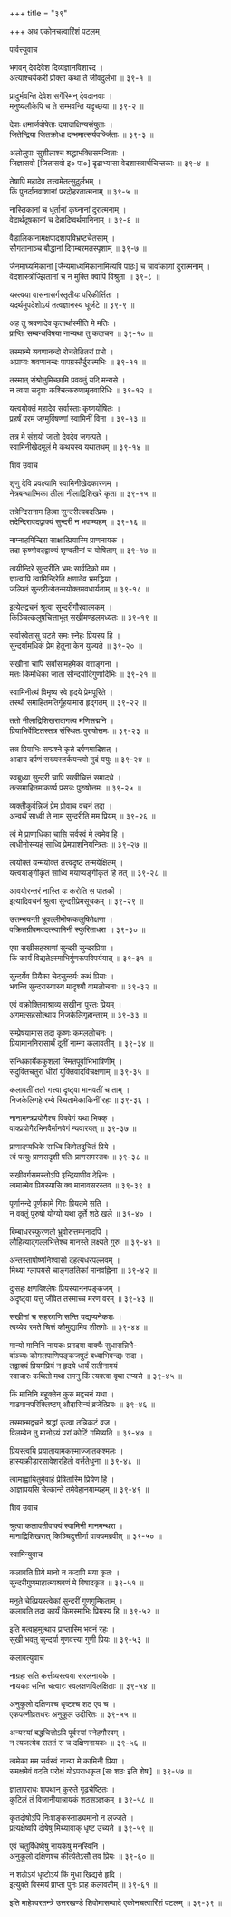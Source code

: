 +++
title = "३९"

+++
अथ एकोनचत्वारिंशं पटलम्   
  
  
पार्वत्त्युवाच   
  
  
भगवन् देवदेवेश दिव्यज्ञानविशारद ।  
अत्याश्चर्यकरी प्रोक्ता कथा ते जीवदुर्लभा ॥ ३९-१ ॥  
  
प्रादुर्भवन्ति देवेश सर्गेस्मिन् देवदानवाः ।  
मनुष्यलौकेपि च ते सम्भवन्ति यदृच्छया ॥ ३९-२ ॥  
  
देवाः क्षमार्जवोपेताः दयादाक्षिण्यसंयुताः ।  
जितेन्द्रिया जितक्रोधा दम्भमात्सर्यवर्ज्जिताः ॥ ३९-३ ॥  
  
अलोलुपाः सुशीलाश्च श्रद्धाभक्तिसमन्विताः ।  
जिज्ञासवो [जितासवो इ० पा०] दृढाभ्यासा वेदशास्त्रार्थचिन्तकाः ॥ ३९-४ ॥  
  
तेषापि महादेव तत्त्वमेतत्सुदुर्लभम् ।  
किं पुनर्दानवांशानां परद्रोहरतात्मनाम् ॥ ३९-५ ॥  
  
नास्तिकानां च धूर्तानां कृघ्नानां दुरात्मनाम् ।  
वेदार्थदूषकानां च देहादिष्वर्थमानिनाम् ॥ ३९-६ ॥  
  
वैडालिकानामक्षपादशापविभ्रष्टचेतसाम् ।  
सौगतानाञ्च बौद्धानां दिगम्बरमतस्पृशाम् ॥ ३९-७ ॥  
  
जैनमाघ्यमिकानां [जैन्यमाध्यमिकानामित्यपि पाठः] च चार्वाकाणां दुरात्मनाम् ।  
वेदशास्त्रोज्झितानां च न मुक्ति क्वापि विश्रुता ॥ ३९-८ ॥  
  
यस्त्वया वासनासर्गस्तृतीयः परिकीर्त्तितः ।  
यदर्थमुपदेशोऽयं तत्वज्ञानस्य धूर्जटे ॥ ३९-९ ॥  
  
अह तु श्रवणादेव कृतार्थास्मीति मे मतिः ।  
प्राप्तिः सम्बन्धविषया नान्यथा तु कदाचन ॥ ३९-१० ॥  
  
तस्मान्मे श्रवणानन्दो रोचतेतितरां प्रभो ।  
अप्राप्यः श्रवणानन्दः पापग्रस्तैर्दुरात्मभिः ॥ ३९-११ ॥  
  
तस्मात् संश्रोतुमिच्छामि प्रवक्तुं यदि मन्यसे ।  
न त्वया सदृशः कश्चित्करुणामृतवारिधिः ॥ ३९-१२ ॥  
  
यत्त्वयोक्तं महादेव सर्वास्ताः कृष्णयोषितः ।  
प्रहर्षं परमं जग्मुर्विषण्णां स्वामिनीं विना ॥ ३९-१३ ॥  
  
तत्र मे संशयो जातो देवदेव जगत्पते ।  
स्वामिनीखेदमूलं मे कथयस्व यथातथम् ॥ ३९-१४ ॥  
  
  
शिव उवाच   
  
  
शृणु देवि प्रवक्ष्यामि स्वामिनीखेदकारणम् ।  
नेत्रबन्धात्मिका लीला नीलाद्रिशिखरे कृता ॥ ३९-१५ ॥  
  
तत्रेन्दिरानाम हित्वा सुन्दरीत्यवदत्प्रियः ।  
तदेन्दिरावदद्वाक्यं सुन्दरी न भवाम्यहम् ॥ ३९-१६ ॥  
  
नाम्नाहमिन्दिरा साक्षात्प्रियास्मि प्राणनायक ।  
तदा कृष्णोवदद्वाक्यं शृण्वतीनां च योषिताम् ॥ ३९-१७ ॥  
  
त्वयीन्दिरे सुन्दरीति भ्रमः सार्वदिको मम ।  
ज्ञात्वापि त्वामिन्दिरेति क्षणादेव भ्रमद्धिया ।  
जल्पितं सुन्दरीत्येतन्मयोक्तमवधार्यताम् ॥ ३९-१८ ॥  
  
इत्येतद्वचनं श्रुत्वा सुन्दरीगौरवात्मकम् ।  
किञ्चित्कलुषचित्ताभूत् सखीमण्डलमध्यतः ॥ ३९-१९ ॥  
  
सर्वास्वेतासु घटते समः स्नेहः प्रियस्य हि ।  
सुन्दर्यामधिकं प्रेम हेतुना केन युज्यते ॥ ३९-२० ॥  
  
सखीनां चापि सर्वासामहमेका वराङ्गना ।  
मत्तः किमधिका जाता सौन्दर्यादिगुणादिभिः ॥ ३९-२१ ॥  
  
स्वामिनीत्थं विमृष्य स्वे हृदये प्रेमपूरिते ।  
तस्थौ समाहितमतिर्गूहयामास हृद्गतम् ॥ ३९-२२ ॥  
  
ततो नीलाद्रिशिखरादागत्य मणिसद्मनि ।  
प्रियाभिर्वेष्टितस्तत्र संस्थितः पुरुषोत्तमः ॥ ३९-२३ ॥  
  
तत्र प्रियाभिः सम्प्रश्ने कृते दर्पणमादिशत् ।  
आदाय दर्पणं सख्यस्तर्कयन्त्यो मुदं ययुः ॥ ३९-२४ ॥  
  
स्वबुध्या सुन्दरी चापि सखीचित्तं समादधे ।  
तत्समाहितमाकर्ण्य प्रसन्नः पुरुषोत्तमः ॥ ३९-२५ ॥  
  
व्यक्तीकुर्वन्निजं प्रेम प्रोवाच वचनं तदा ।  
अन्वर्थं साध्वी ते नाम सुन्दरीति मम प्रियम् ॥ ३९-२६ ॥  
  
त्वं मे प्राणाधिका चासि सर्वस्वं मे त्वमेव हि ।   
त्वधीनोस्म्यहं साध्वि प्रेमपाशनियन्त्रितः ॥ ३९-२७ ॥  
  
त्वयोक्तं यन्मयोक्तं तत्त्वदृष्टं तन्मयेक्षितम् ।  
यत्त्वयाङ्गीकृतं साध्वि मयाप्यङ्गीकृतं हि तत् ॥ ३९-२८ ॥  
  
आवयोरन्तरं नास्ति यः करोति स पातकी ।  
इत्यादिवचनं श्रुत्वा सुन्दरीप्रेमसूचकम् ॥ ३९-२९ ॥  
  
उत्तम्भयन्ती भ्रूवल्लीमीषत्कलुषितेक्षणा ।  
वक्रितग्रीवमवदत्स्वामिनी स्फुरिताधरा ॥ ३९-३० ॥  
  
एषा सखीसहस्राणां सुन्दरी सुन्दरप्रिया ।  
किं कार्यं विद्यतेऽस्माभिर्गुणरूपविपर्ययात् ॥ ३९-३१ ॥  
  
सुन्दर्येव प्रियैका चेदसुन्दर्यः कथं प्रियाः ।  
भवन्ति सुन्दरास्यास्य मादृश्यौ वामलोचनाः ॥ ३९-३२ ॥  
  
एवं वक्रोक्तिमाश्राव्य सखीनां पुरतः प्रियम् ।  
अगमत्सहसोत्थाय निजकेलिगृहान्तरम् ॥ ३९-३३ ॥  
  
सम्प्रेषयामास तदा कृष्णः कमललोचनः ।  
प्रियामाननिरासार्थं दूतीं नाम्ना कलावतीम् ॥ ३९-३४ ॥  
  
सन्धिकार्येककुशलां स्मितपूर्वाभिभाषिणीम् ।  
सदुक्तिचतुरां धीरां युक्तिवादविचक्षणाम् ॥ ३९-३५ ॥  
  
कलावतीं ततो गत्त्वा दृष्ट्वा मानवतीं च ताम् ।  
निजकेलिगहे रम्ये स्थितामेकाकिनीं रहः ॥ ३९-३६ ॥  
  
नानामन्त्रप्रयोगैश्च विषवेगं यथा भिषक् ।  
वाक्प्रयोगैरभिनवैर्मानवेगं न्यवारयत् ॥ ३९-३७ ॥  
  
प्राणादप्यधिके साध्वि किमेतदुचितं प्रिये ।  
त्वं पत्युः प्राणसदृशी पतिः प्राणसमस्तवः ॥ ३९-३८ ॥  
  
सखीवर्गसमस्तोऽपि इन्द्रियाणीव देहिनः ।  
त्वमात्मेव प्रियस्यासि क्व मानावसरस्तव ॥ ३९-३९ ॥  
  
पूर्णानन्दे पूर्णकामे गिरः प्रियतमे सति ।  
न वक्तुं पुरुषो योग्यो यथा दूर्त्ते शठे खले ॥ ३९-४० ॥  
  
बिम्बाधरस्फुरणतो भ्रुवोरुत्तम्भनादपि ।  
लौहित्याद्गल्लभित्तेश्च मानस्ते लक्ष्यते गुरुः ॥ ३९-४१ ॥  
  
अन्तस्तापोष्णनिश्वासो दहत्यधरपल्लवम् ।  
मिथ्या ग्लापयसे चाङ्गलतिकां मानवह्निना ॥ ३९-४२ ॥  
  
दुःसहः क्षणविश्लेषः प्रियस्याननपङ्कजम् ।  
अदृष्ट्वा यत्तु जीवेत तस्माच्च मरण वरम् ॥ ३९-४३ ॥  
  
सखीनां च सहस्राणि सन्ति यद्यप्यनेकशः ।  
त्वय्येव रमते चित्तं कौमुद्यामिव शीतगोः ॥ ३९-४४ ॥  
  
मान्यो मानिनि नायकः प्रमदया वाक्यैः सुधासन्निभै-  
र्वाञ्च्यः कोमलपाणिपङ्कजपुटं बध्वाभिवन्द्यः सदा ।  
तद्वाक्यं प्रियमप्रियं न हृदये धार्यं सतीनामयं   
स्वाचारः कथितो मथा तमनु किं त्यक्त्वा वृथा तप्यसे ॥ ३९-४५ ॥  
  
किं मानिनि बहूक्तेन कुरु मद्वचनं यथा ।  
गाढमानपरिक्लिष्टम् औदासिन्यं व्रजेत्प्रियः ॥ ३९-४६ ॥  
  
तस्मान्मद्वचने श्रद्धां कृत्वा तन्निकटं व्रज ।  
विलम्बेन तु मानोऽयं परां कोटिं गमिष्यति ॥ ३९-४७ ॥  
  
प्रियस्त्वयि प्रयातायामकस्माज्जातकश्मलः ।  
हास्यक्रीडारसावेशरहितो वर्त्ततेधुना ॥ ३९-४८ ॥  
  
त्वामाह्वायितुमेवाहं प्रेषितास्मि प्रियेण हि ।  
आज्ञापयसि चेत्कान्ते तमेवेहानयाम्यहम् ॥ ३९-४९ ॥  
  
  
शिव उवाच   
  
  
श्रुत्वा कलावतीवाक्यं स्वामिनी मानमन्थरा ।  
मानाद्रिशिखरात् किञ्चिदुत्तीर्णा वाक्यमब्रवीत् ॥ ३९-५० ॥  
  
  
स्वामिन्युवाच   
  
  
कलावति प्रिये मानो न कदापि मया कृतः ।  
सुन्दरीगुणमाहात्म्यश्रवणं मे विषादकृत ॥ ३९-५१ ॥  
  
मनुते चेत्प्रियस्त्वेकां सुन्दरीं गुणगुम्फिताम् ।  
कलावति तदा कार्यं किमस्माभिः प्रियस्य हि ॥ ३९-५२ ॥  
  
इति मत्वाहमुत्थाय प्राप्तास्मि भवनं रहः ।  
सुखी भवतु सुन्दर्या गुणवत्त्या गुणी प्रियः ॥ ३९-५३ ॥  
  
  
कलावत्युवाच   
  
  
नाग्रहः सति कर्त्तव्यस्त्वया सरलनायके ।  
नायकाः सन्ति चत्वारः स्वलक्षणविलक्षिताः ॥ ३९-५४ ॥  
  
अनुकूलो दक्षिणश्च धृष्टश्च शठ एव च ।  
एकपत्नीव्रतधरः अनुकूल उदीरितः ॥ ३९-५५ ॥  
  
अन्यस्यां बद्धचित्तोऽपि पूर्वस्यां स्नेहगौरवम् ।  
न त्यजत्येव सततं स च दक्षिणनायकः ॥ ३९-५६ ॥  
  
त्वमेका मम सर्वस्वं नान्या मे कामिनी प्रिया ।  
समक्षमेवं वदति परोक्षं योऽपराधकृत [सः शठः इति शेषः] ॥ ३९-५७ ॥  
  
ज्ञातापराधः शपथान् कुरुते गूढचेष्टितः ।  
कुटिलं तं विजानीयान्नायकं शठसञ्ज्ञकम् ॥ ३९-५८ ॥  
  
कृतदोषोऽपि निःशङ्कस्ताड्यमानो न लज्जते ।  
प्रत्यक्षेष्वपि दोषेषु मिथ्यावाक् धृष्ट उच्यते ॥ ३९-५९ ॥  
  
एवं चतुर्विधेष्वेषु नायकेषु मनस्विनि ।  
अनुकूलो दक्षिणश्च कीर्त्यतेऽसौ तव प्रियः ॥ ३९-६० ॥  
  
न शठोऽयं धृष्टोऽयं किं मुधा खिद्यसे हृदि ।  
इत्युक्ते विस्मयं प्राप्ता पुनः प्राह कलावतीम् ॥ ३९-६१ ॥  
  
  
इति माहेश्वरतन्त्रे उत्तरखण्डे शिवोमासम्वादे एकोनचत्वारिंशं पटलम् ॥ ३९-३९ ॥  
  
  
  
